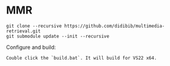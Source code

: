 # MMR

    git clone --recursive https://github.com/didibib/multimedia-retrieval.git
    git submodule update --init --recursive

Configure and build:

    Couble click the `build.bat`. It will build for VS22 x64.
